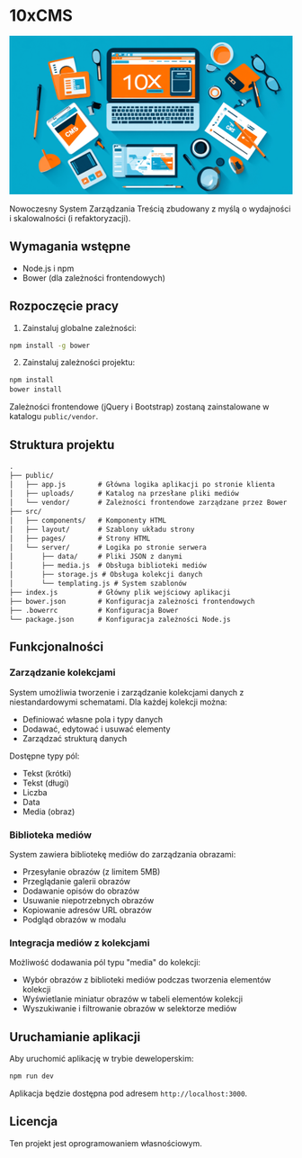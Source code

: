 # 10xCMS

![10xCMS](./public/images/banner.png)

Nowoczesny System Zarządzania Treścią zbudowany z myślą o wydajności i skalowalności (i refaktoryzacji).

## Wymagania wstępne

- Node.js i npm
- Bower (dla zależności frontendowych)

## Rozpoczęcie pracy

1. Zainstaluj globalne zależności:

```bash
npm install -g bower
```

2. Zainstaluj zależności projektu:

```bash
npm install
bower install
```

Zależności frontendowe (jQuery i Bootstrap) zostaną zainstalowane w katalogu `public/vendor`.

## Struktura projektu

```
.
├── public/
│   ├── app.js        # Główna logika aplikacji po stronie klienta
│   ├── uploads/      # Katalog na przesłane pliki mediów
│   └── vendor/       # Zależności frontendowe zarządzane przez Bower
├── src/
│   ├── components/   # Komponenty HTML
│   ├── layout/       # Szablony układu strony
│   ├── pages/        # Strony HTML
│   └── server/       # Logika po stronie serwera
│       ├── data/     # Pliki JSON z danymi
│       ├── media.js  # Obsługa biblioteki mediów
│       ├── storage.js # Obsługa kolekcji danych
│       └── templating.js # System szablonów
├── index.js          # Główny plik wejściowy aplikacji
├── bower.json        # Konfiguracja zależności frontendowych
├── .bowerrc          # Konfiguracja Bower
└── package.json      # Konfiguracja zależności Node.js
```

## Funkcjonalności

### Zarządzanie kolekcjami

System umożliwia tworzenie i zarządzanie kolekcjami danych z niestandardowymi schematami. Dla każdej kolekcji można:

- Definiować własne pola i typy danych
- Dodawać, edytować i usuwać elementy
- Zarządzać strukturą danych

Dostępne typy pól:

- Tekst (krótki)
- Tekst (długi)
- Liczba
- Data
- Media (obraz)

### Biblioteka mediów

System zawiera bibliotekę mediów do zarządzania obrazami:

- Przesyłanie obrazów (z limitem 5MB)
- Przeglądanie galerii obrazów
- Dodawanie opisów do obrazów
- Usuwanie niepotrzebnych obrazów
- Kopiowanie adresów URL obrazów
- Podgląd obrazów w modalu

### Integracja mediów z kolekcjami

Możliwość dodawania pól typu "media" do kolekcji:

- Wybór obrazów z biblioteki mediów podczas tworzenia elementów kolekcji
- Wyświetlanie miniatur obrazów w tabeli elementów kolekcji
- Wyszukiwanie i filtrowanie obrazów w selektorze mediów

## Uruchamianie aplikacji

Aby uruchomić aplikację w trybie deweloperskim:

```bash
npm run dev
```

Aplikacja będzie dostępna pod adresem `http://localhost:3000`.

## Licencja

Ten projekt jest oprogramowaniem własnościowym.
